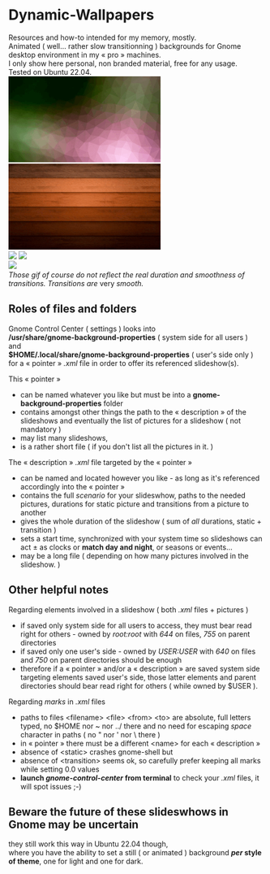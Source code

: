 # Dynamic-Wallpapers
Resources and how-to intended for my memory, mostly.\
Animated ( well… rather slow transitionning ) backgrounds for Gnome desktop environment in my « pro » machines.\
I only show here personal, non branded material, free for any usage.\
Tested on Ubuntu 22.04.\
<img src="trianglify/trianglify.gif"> <img src="wood/wood.gif">\
<img src="wood-clock/wood-clock.gif"> <img src="trianglify-clock/trianglify-clock.gif">\
<img src="wood-clock-spot/wood-clock-spot.gif">\
_Those gif of course do not reflect the real duration and smoothness of transitions. Transitions are_ very _smooth._
## Roles of files and folders
Gnome Control Center ( settings ) looks into\
**/usr/share/gnome-background-properties** ( system side for all users )\
and\
**$HOME/.local/share/gnome-background-properties** ( user's side only )\
for a « pointer » *.xml* file in order to offer its referenced slideshow(s).

This « pointer »
- can be named whatever you like but must be into a **gnome-background-properties** folder 
- contains amongst other things the path to the « description » of the slideshows and eventually the list of pictures for a slideshow ( not mandatory )
- may list many slideshows,
- is a rather short file ( if you don't list all the pictures in it. )

The « description » *.xml* file targeted by the « pointer »
- can be named and located however you like - as long as it's referenced accordingly into the « pointer »
- contains the full *scenario* for your slideswhow, paths to the needed pictures, durations for static picture and transitions from a picture to another
- gives the whole duration of the slideshow ( sum of *all* durations, static + transition )
- sets a start time, synchronized with your system time so slideshows can act ± as clocks or **match day and night**, or seasons or events…
- may be a long file ( depending on how many pictures involved in the slideshow. )

## Other helpful notes
Regarding elements involved in a slideshow ( both *.xml* files + pictures )
- if saved only system side for all users to access, they must bear read right for others - owned by *root:root* with *644* on files, *755* on parent directories
- if saved only one user's side - owned by *$USER:$USER* with *640* on files and *750* on parent directories should be enough
- therefore if a « pointer » and/or a « description » are saved system side targeting elements saved user's side, those latter elements and parent directories should bear read right for others ( while owned by $USER ).

Regarding *marks* in *.xml* files
- paths to files \<filename> \<file> \<from> \<to> are absolute, full letters typed, no $HOME nor ~ nor ../ there and no need for escaping *space* character in paths ( no " nor ' nor \\ there )
- in « pointer » there must be a different \<name> for each « description »
- absence of \<static> crashes gnome-shell but
- absence of \<transition> seems ok, so carefully prefer keeping all marks while setting 0.0 values
- **launch *gnome-control-center* from terminal** to check your *.xml* files, it will spot issues ;-)

## Beware the future of these slideswhows in Gnome may be uncertain
they still work this way in Ubuntu 22.04 though,\
where you have the ability to set a still ( or animated ) background ***per* style of theme**, one for light and one for dark.
